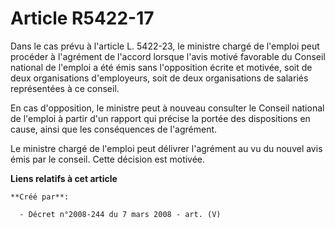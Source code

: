 # Article R5422-17

Dans le cas prévu à l'article L. 5422-23, le ministre chargé de l'emploi peut procéder à l'agrément de l'accord lorsque
l'avis motivé favorable du Conseil national de l'emploi a été émis sans l'opposition écrite et motivée, soit de deux
organisations d'employeurs, soit de deux organisations de salariés représentées à ce conseil.

En cas d'opposition, le ministre peut à nouveau consulter le Conseil national de l'emploi à partir d'un rapport qui précise
la portée des dispositions en cause, ainsi que les conséquences de l'agrément.

Le ministre chargé de l'emploi peut délivrer l'agrément au vu du nouvel avis émis par le conseil. Cette décision est motivée.

**Liens relatifs à cet article**

	**Créé par**:

	  - Décret n°2008-244 du 7 mars 2008 - art. (V)
